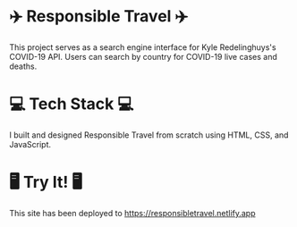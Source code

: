# ✈️ Responsible Travel ✈️

This project serves as a search engine interface for Kyle Redelinghuys's COVID-19 API. Users can search by country for COVID-19 live cases and deaths.

# 💻 Tech Stack 💻

I built and designed Responsible Travel from scratch using HTML, CSS, and JavaScript.

# 🖥️ Try It! 🖥️

This site has been deployed to https://responsibletravel.netlify.app
